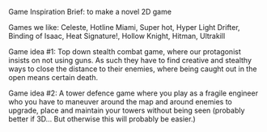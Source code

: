 Game Inspiration
Brief: to make a novel 2D game 

Games we like:
Celeste, Hotline Miami, Super hot, Hyper Light Drifter, Binding of Isaac, Heat Signature!, Hollow Knight, Hitman, Ultrakill

Game idea #1:
Top down stealth combat game, where our protagonist insists on not using guns. As such they have to find
creative and stealthy ways to close the distance to their enemies, where being caught out in the open means
certain death.

Game idea #2:
A tower defence game where you play as a fragile engineer who you have to maneuver around the map and around enemies
to upgrade, place and maintain your towers without being seen (probably better if 3D... But otherwise this will probably be easier.)

